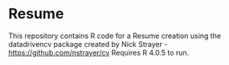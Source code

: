 # Resume
 This repository contains R code for a Resume creation using the datadrivencv package created by Nick Strayer - https://github.com/nstrayer/cv
 Requires R 4.0.5 to run.
